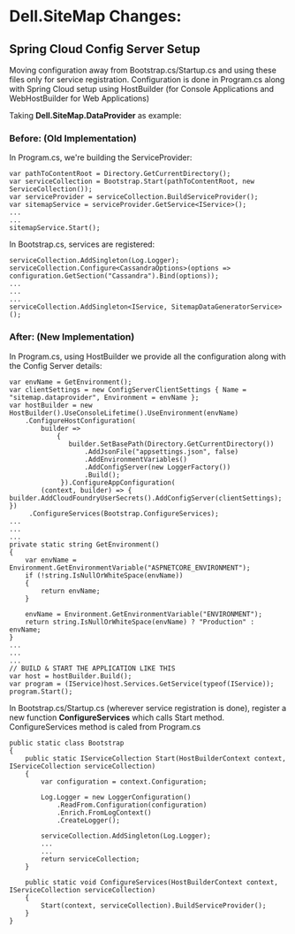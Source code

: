 # Dell.SiteMap Changes:
## Spring Cloud Config Server Setup
Moving configuration away from Bootstrap.cs/Startup.cs and using these files only for service registration.
Configuration is done in Program.cs along with Spring Cloud setup using HostBuilder (for Console Applications and WebHostBuilder for Web Applications)

Taking **Dell.SiteMap.DataProvider** as example:

### Before: (Old Implementation)
In Program.cs, we're building the ServiceProvider:
```
var pathToContentRoot = Directory.GetCurrentDirectory();
var serviceCollection = Bootstrap.Start(pathToContentRoot, new ServiceCollection());
var serviceProvider = serviceCollection.BuildServiceProvider();
var sitemapService = serviceProvider.GetService<IService>();
...
...
sitemapService.Start();
```
In Bootstrap.cs, services are registered:
```
serviceCollection.AddSingleton(Log.Logger);
serviceCollection.Configure<CassandraOptions>(options => configuration.GetSection("Cassandra").Bind(options));
...
...
...
serviceCollection.AddSingleton<IService, SitemapDataGeneratorService>();
```

### After: (New Implementation)
In Program.cs, using HostBuilder we provide all the configuration along with the Config Server details:
```
var envName = GetEnvironment();
var clientSettings = new ConfigServerClientSettings { Name = "sitemap.dataprovider", Environment = envName };
var hostBuilder = new HostBuilder().UseConsoleLifetime().UseEnvironment(envName)
    .ConfigureHostConfiguration(
        builder =>
            {
               builder.SetBasePath(Directory.GetCurrentDirectory())
                   .AddJsonFile("appsettings.json", false)
                   .AddEnvironmentVariables()
                   .AddConfigServer(new LoggerFactory())
                   .Build();
             }).ConfigureAppConfiguration(
        (context, builder) => { builder.AddCloudFoundryUserSecrets().AddConfigServer(clientSettings); })
     .ConfigureServices(Bootstrap.ConfigureServices);
...
...
...
private static string GetEnvironment()
{
    var envName = Environment.GetEnvironmentVariable("ASPNETCORE_ENVIRONMENT");
    if (!string.IsNullOrWhiteSpace(envName))
    {
        return envName;
    }

    envName = Environment.GetEnvironmentVariable("ENVIRONMENT");
    return string.IsNullOrWhiteSpace(envName) ? "Production" : envName;
}
...
...
...
// BUILD & START THE APPLICATION LIKE THIS
var host = hostBuilder.Build();
var program = (IService)host.Services.GetService(typeof(IService));
program.Start();
```
In Bootstrap.cs/Startup.cs (wherever service registration is done), register a new function **ConfigureServices** which calls Start method. ConfigureServices method is caled from Program.cs
```
public static class Bootstrap
{
    public static IServiceCollection Start(HostBuilderContext context, IServiceCollection serviceCollection)
    {
        var configuration = context.Configuration;

        Log.Logger = new LoggerConfiguration()
            .ReadFrom.Configuration(configuration)
            .Enrich.FromLogContext()
            .CreateLogger();

        serviceCollection.AddSingleton(Log.Logger);
        ...
        ...
        return serviceCollection;
    }

    public static void ConfigureServices(HostBuilderContext context, IServiceCollection serviceCollection)
    {
        Start(context, serviceCollection).BuildServiceProvider();
    }
}
```



<!--stackedit_data:
eyJoaXN0b3J5IjpbLTMwNzk1OTE2OV19
-->